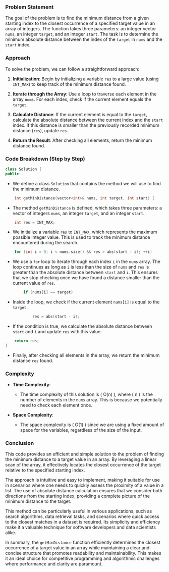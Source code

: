 ### Problem Statement

The goal of the problem is to find the minimum distance from a given starting index to the closest occurrence of a specified target value in an array of integers. The function takes three parameters: an integer vector `nums`, an integer `target`, and an integer `start`. The task is to determine the minimum absolute distance between the index of the `target` in `nums` and the `start` index.

### Approach

To solve the problem, we can follow a straightforward approach:

1. **Initialization**: Begin by initializing a variable `res` to a large value (using `INT_MAX`) to keep track of the minimum distance found.

2. **Iterate through the Array**: Use a loop to traverse each element in the array `nums`. For each index, check if the current element equals the `target`.

3. **Calculate Distance**: If the current element is equal to the `target`, calculate the absolute distance between the current index and the `start` index. If this distance is smaller than the previously recorded minimum distance (`res`), update `res`.

4. **Return the Result**: After checking all elements, return the minimum distance found.

### Code Breakdown (Step by Step)

```cpp
class Solution {
public:
```
- We define a class `Solution` that contains the method we will use to find the minimum distance.

```cpp
    int getMinDistance(vector<int>& nums, int target, int start) {
```
- The method `getMinDistance` is defined, which takes three parameters: a vector of integers `nums`, an integer `target`, and an integer `start`.

```cpp
    int res = INT_MAX;
```
- We initialize a variable `res` to `INT_MAX`, which represents the maximum possible integer value. This is used to track the minimum distance encountered during the search.

```cpp
    for (int i = 0; i < nums.size() && res > abs(start - i); ++i)
```
- We use a `for` loop to iterate through each index `i` in the `nums` array. The loop continues as long as `i` is less than the size of `nums` and `res` is greater than the absolute distance between `start` and `i`. This ensures that we stop checking once we have found a distance smaller than the current value of `res`.

```cpp
        if (nums[i] == target)
```
- Inside the loop, we check if the current element `nums[i]` is equal to the `target`.

```cpp
            res = abs(start - i);
```
- If the condition is true, we calculate the absolute distance between `start` and `i` and update `res` with this value.

```cpp
    return res;
}
```
- Finally, after checking all elements in the array, we return the minimum distance `res` found.

### Complexity

- **Time Complexity**: 
  - The time complexity of this solution is \( O(n) \), where \( n \) is the number of elements in the `nums` array. This is because we potentially need to check each element once.

- **Space Complexity**: 
  - The space complexity is \( O(1) \) since we are using a fixed amount of space for the variables, regardless of the size of the input.

### Conclusion

This code provides an efficient and simple solution to the problem of finding the minimum distance to a target value in an array. By leveraging a linear scan of the array, it effectively locates the closest occurrence of the target relative to the specified starting index.

The approach is intuitive and easy to implement, making it suitable for use in scenarios where one needs to quickly assess the proximity of a value in a list. The use of absolute distance calculation ensures that we consider both directions from the starting index, providing a complete picture of the minimum distance to the target.

This method can be particularly useful in various applications, such as search algorithms, data retrieval tasks, and scenarios where quick access to the closest matches in a dataset is required. Its simplicity and efficiency make it a valuable technique for software developers and data scientists alike.

In summary, the `getMinDistance` function efficiently determines the closest occurrence of a target value in an array while maintaining a clear and concise structure that promotes readability and maintainability. This makes it an ideal choice for competitive programming and algorithmic challenges where performance and clarity are paramount.